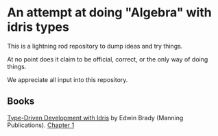 An attempt at doing "Algebra" with idris types
==============================================

This is a lightning rod repository to dump ideas and try things.

At no point does it claim to be official, correct, or the only way of doing things.

We appreciate all input into this repository.


## Books

[Type-Driven Development with Idris](https://www.manning.com/books/type-driven-development-with-idris) by Edwin Brady (Manning Publications). [Chapter 1](https://manning-content.s3.amazonaws.com/download/8/99b07b5-ad1d-4272-860b-c323b3f5bf4c/Brady_TDDwithIdris_MEAP_ch1.pdf)
